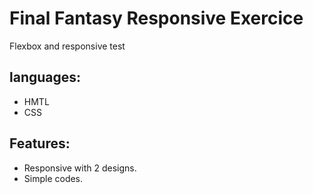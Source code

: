 # Final Fantasy Responsive Exercice
Flexbox and responsive test

## languages:

- HMTL
- CSS

## Features:

- Responsive with 2 designs.
- Simple codes.